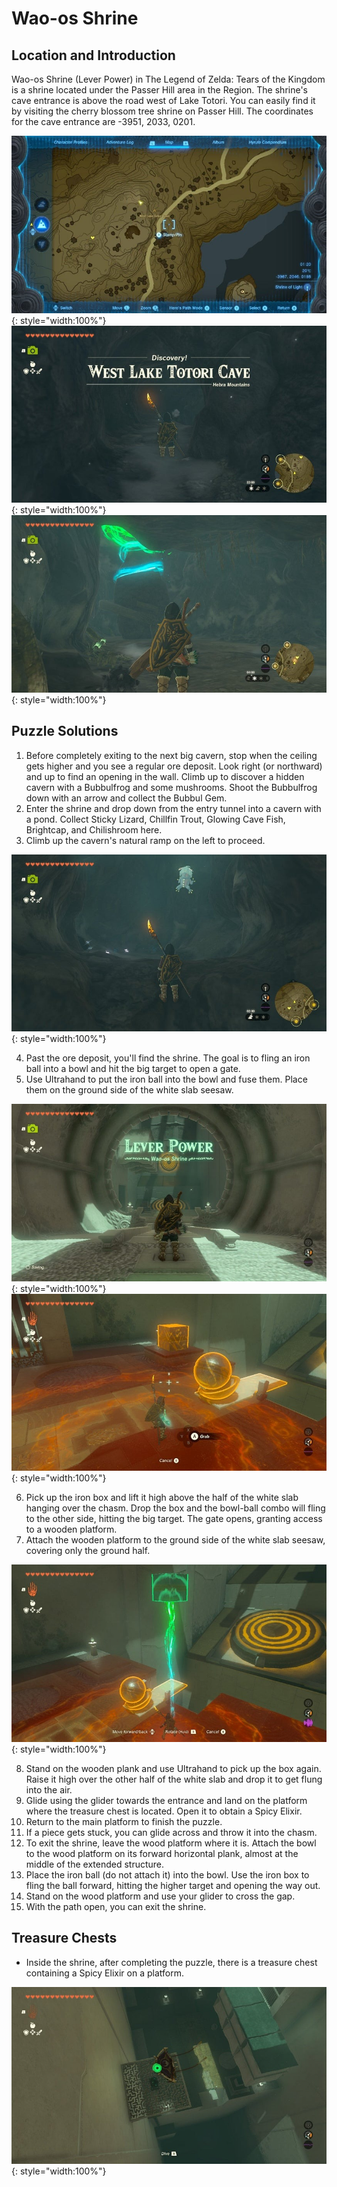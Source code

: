 # Wao-os Shrine

## Location and Introduction
Wao-os Shrine (Lever Power) in The Legend of Zelda: Tears of the Kingdom is a shrine located under the Passer Hill area in the Region. The shrine's cave entrance is above the road west of Lake Totori. You can easily find it by visiting the cherry blossom tree shrine on Passer Hill. The coordinates for the cave entrance are -3951, 2033, 0201.

![](../images/wao-os-01.jpg){: style="width:100%"}
![](../images/wao-os-02.jpg){: style="width:100%"}
![](../images/wao-os-00.jpg){: style="width:100%"}

## Puzzle Solutions

1. Before completely exiting to the next big cavern, stop when the ceiling gets higher and you see a regular ore deposit. Look right (or northward) and up to find an opening in the wall. Climb up to discover a hidden cavern with a Bubbulfrog and some mushrooms. Shoot the Bubbulfrog down with an arrow and collect the Bubbul Gem.
2. Enter the shrine and drop down from the entry tunnel into a cavern with a pond. Collect Sticky Lizard, Chillfin Trout, Glowing Cave Fish, Brightcap, and Chilishroom here.
3. Climb up the cavern's natural ramp on the left to proceed.

![](../images/wao-os-03.jpg){: style="width:100%"}

4. Past the ore deposit, you'll find the shrine. The goal is to fling an iron ball into a bowl and hit the big target to open a gate.
5. Use Ultrahand to put the iron ball into the bowl and fuse them. Place them on the ground side of the white slab seesaw.

![](../images/wao-os-04.jpg){: style="width:100%"}
![](../images/wao-os-05.jpg){: style="width:100%"}

6. Pick up the iron box and lift it high above the half of the white slab hanging over the chasm. Drop the box and the bowl-ball combo will fling to the other side, hitting the big target. The gate opens, granting access to a wooden platform.
7. Attach the wooden platform to the ground side of the white slab seesaw, covering only the ground half.

![](../images/wao-os-06.jpg){: style="width:100%"}

8. Stand on the wooden plank and use Ultrahand to pick up the box again. Raise it high over the other half of the white slab and drop it to get flung into the air.
9. Glide using the glider towards the entrance and land on the platform where the treasure chest is located. Open it to obtain a Spicy Elixir.
10. Return to the main platform to finish the puzzle.
11. If a piece gets stuck, you can glide across and throw it into the chasm.
12. To exit the shrine, leave the wood platform where it is. Attach the bowl to the wood platform on its forward horizontal plank, almost at the middle of the extended structure.
13. Place the iron ball (do not attach it) into the bowl. Use the iron box to fling the ball forward, hitting the higher target and opening the way out.
14. Stand on the wood platform and use your glider to cross the gap.
15. With the path open, you can exit the shrine.

## Treasure Chests
- Inside the shrine, after completing the puzzle, there is a treasure chest containing a Spicy Elixir on a platform.

![](../images/wao-os-07.jpg){: style="width:100%"}